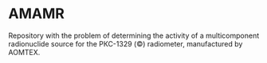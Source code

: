 # AMAMR
Repository with the problem of determining the activity of a multicomponent radionuclide source for the РКС-1329 (©) radiometer, manufactured by AOMTEX. 
